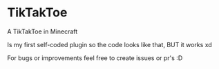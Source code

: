 # TikTakToe
A TikTakToe in Minecraft

Is my first self-coded plugin so the code looks like that, BUT it works xd

For bugs or improvements feel free to create issues or pr's :D
